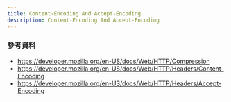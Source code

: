 ```yaml
---
title: Content-Encoding And Accept-Encoding
description: Content-Encoding And Accept-Encoding
---
```


### 參考資料
- https://developer.mozilla.org/en-US/docs/Web/HTTP/Compression
- https://developer.mozilla.org/en-US/docs/Web/HTTP/Headers/Content-Encoding
- https://developer.mozilla.org/en-US/docs/Web/HTTP/Headers/Accept-Encoding